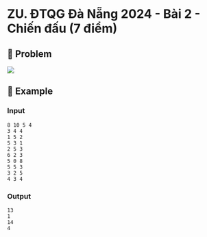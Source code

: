 # ZU. ĐTQG Đà Nẵng 2024 - Bài 2 - Chiến đấu (7 điểm)

## 📖 Problem

![](https://espresso.codeforces.com/07ed6b9d1fef07143b2c8c5c388a47ba88b8fa13.png)


## 🧠 Example

### Input

```text
8 10 5 4
3 4 4
1 5 2
5 3 1
2 5 3
6 2 3
5 0 8
5 5 3
3 2 5
4 3 4
```

### Output

```text
13
1
14
4
```


